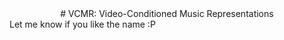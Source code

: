 <div align="center">
    # VCMR: Video-Conditioned Music Representations
</div>
Let me know if you like the name :P

